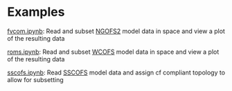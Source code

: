 # Examples

[fvcom.ipynb](./fvcom.ipynb): Read and subset [NGOFS2](https://tidesandcurrents.noaa.gov/ofs/ngofs2/ngofs.html) model data in space and view a plot of the resulting data

[roms.ipynb](./roms.ipynb): Read and subset [WCOFS](https://tidesandcurrents.noaa.gov/ofs/wcofs/wcofs.html) model data in space and view a plot of the resulting data

[sscofs.ipynb](./sscofs.ipynb): Read [SSCOFS](https://tidesandcurrents.noaa.gov/ofs/dev/sscofs/sscofs_info.html) model data and assign cf compliant topology to allow for subsetting